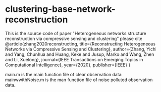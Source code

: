 # clustering-base-network-reconstruction
This is the source code of paper "Heterogeneous networks structure reconstruction via compressive sensing and clustering" please cite
@article{zhang2020reconstructing,
  title={Reconstructing Heterogeneous Networks via Compressive Sensing and Clustering},
  author={Zhang, Yichi and Yang, Chunhua and Huang, Keke and Jusup, Marko and Wang, Zhen and Li, Xuelong},
  journal={IEEE Transactions on Emerging Topics in Computational Intelligence},
  year={2020},
  publisher={IEEE}
}

main.m is the main function file of clear observation data
mainwwithNoise.m is the man function file of noise polluted observation data.

